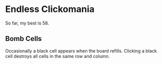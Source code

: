 # Endless Clickomania
So far, my best is 58.

## Bomb Cells
Occasionally a black cell appears when the board refills. Clicking a black cell destroys all cells in the same row and column.
